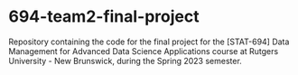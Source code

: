 # 694-team2-final-project
Repository containing the code for the final project for the [STAT-694] Data Management for Advanced Data Science Applications course at Rutgers University - New Brunswick, during the Spring 2023 semester.
